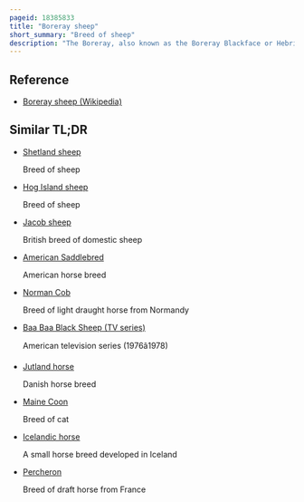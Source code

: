 ```yaml
---
pageid: 18385833
title: "Boreray sheep"
short_summary: "Breed of sheep"
description: "The Boreray, also known as the Boreray Blackface or Hebridean Blackface, is a Breed of sheep originating on the St Kilda archipelago off the West Coast of Scotland and surviving as a feral Animal on one of the Islands, Boreray. The Breed was once raised for Meat and Wool but is now used primarily for Conservation Grazing. Boreray is one of the northern european short-tailed Sheep Breeds."
---
```


## Reference

- [Boreray sheep (Wikipedia)](https://en.wikipedia.org/?curid=18385833)

## Similar TL;DR

- [Shetland sheep](/tldr/en/shetland-sheep)

  Breed of sheep

- [Hog Island sheep](/tldr/en/hog-island-sheep)

  Breed of sheep

- [Jacob sheep](/tldr/en/jacob-sheep)

  British breed of domestic sheep

- [American Saddlebred](/tldr/en/american-saddlebred)

  American horse breed

- [Norman Cob](/tldr/en/norman-cob)

  Breed of light draught horse from Normandy

- [Baa Baa Black Sheep (TV series)](/tldr/en/baa-baa-black-sheep-tv-series)

  American television series (1976â1978)

- [Jutland horse](/tldr/en/jutland-horse)

  Danish horse breed

- [Maine Coon](/tldr/en/maine-coon)

  Breed of cat

- [Icelandic horse](/tldr/en/icelandic-horse)

  A small horse breed developed in Iceland

- [Percheron](/tldr/en/percheron)

  Breed of draft horse from France
